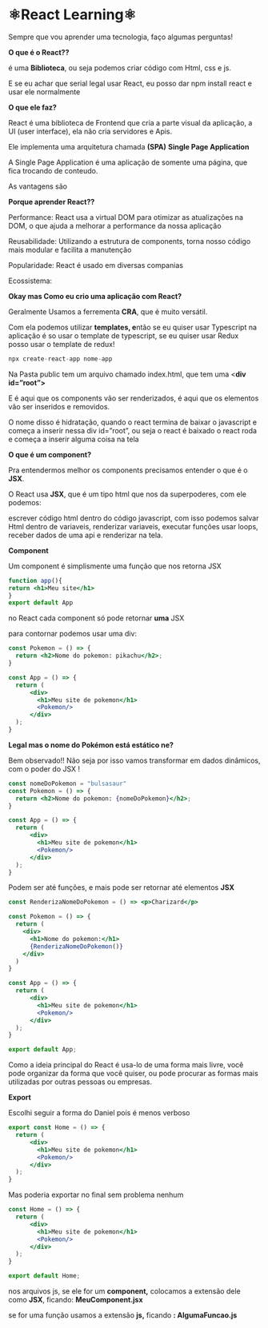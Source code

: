# ⚛React Learning⚛

Sempre que vou aprender uma tecnologia, faço algumas perguntas!

**O que é o React??**

é uma **Biblioteca**, ou seja podemos criar código com Html, css e js.

E se eu achar que serial legal usar React, eu posso dar npm install react e usar ele normalmente

**O que ele faz?**

React é uma biblioteca de Frontend que cria a parte visual da aplicação, a UI (user interface), ela não cria servidores e Apis.

Ele implementa uma arquitetura chamada **(SPA)** **Single Page Application**

A Single Page Application é uma aplicação de somente uma página, que fica trocando de conteudo.

As  vantagens são

**Porque aprender React??**

Performance: React usa a virtual DOM para otimizar as atualizações na DOM, o que ajuda a melhorar a performance da nossa aplicação

Reusabilidade: Utilizando a estrutura de components, torna nosso código mais modular e facilita a manutenção

Popularidade: React é usado em diversas companias

Ecossistema: 

**Okay mas Como eu crio uma aplicação com React?**

Geralmente  Usamos a ferrementa **CRA**, que é muito versátil.

Com ela podemos utilizar **templates, e**ntão se eu quiser usar Typescript na aplicação é so usar o template de typescript, se eu quiser usar Redux posso usar o template de redux!

```jsx
npx create-react-app nome-app
```

Na Pasta public tem um arquivo chamado index.html, que tem uma <**div id=”root”></div>**

E é aqui que os components vão ser renderizados, é aqui que os elementos vão ser inseridos e removidos.

O nome disso é hidratação, quando o react termina de baixar o javascript e começa a inserir nessa div id=”root”, ou seja o react é baixado o react roda e começa a inserir alguma coisa na tela

**O que é um component?**

Pra entendermos melhor os components precisamos entender o que é o **JSX**. 

O React usa **JSX**, que é um tipo html que nos da superpoderes, com ele podemos:

escrever código html dentro do código javascript, com isso podemos salvar Html dentro de variaveis, renderizar variaveis, executar funções usar loops, receber dados de uma api e renderizar na tela.

**Component**

Um component é simplismente uma função que nos retorna JSX

```jsx
function app(){
return <h1>Meu site</h1>
}
export default App
```

no React cada component só pode retornar **uma** JSX

para contornar podemos usar uma div:

```jsx
const Pokemon = () => {
  return <h2>Nome do pokemon: pikachu</h2>;
}

const App = () => {
  return (
      <div>
        <h1>Meu site de pokemon</h1>
        <Pokemon/>
      </div>
  );
}
```

**Legal mas o nome do Pokémon está estático ne?**

Bem observado!! Não seja por isso vamos transformar em dados dinâmicos, com o poder do JSX !

```jsx
const nomeDoPokemon = "bulsasaur"
const Pokemon = () => {
  return <h2>Nome do pokemon: {nomeDoPokemon}</h2>;
}

const App = () => {
  return (
      <div>
        <h1>Meu site de pokemon</h1>
        <Pokemon/>
      </div>
  );
}
```

Podem ser até funções, e mais pode ser retornar até elementos **JSX**

```jsx
const RenderizaNomeDoPokemon = () => <p>Charizard</p>

const Pokemon = () => {
  return (
    <div>
      <h1>Nome do pokemon:</h1>
      {RenderizaNomeDoPokemon()}
    </div>
  )
}

const App = () => {
  return (
      <div>
        <h1>Meu site de pokemon</h1>
        <Pokemon/>
      </div>
  );
}

export default App;
```

Como a ideia principal do React é usa-lo de uma forma mais livre, você pode organizar da forma que você quiser, ou pode procurar as formas mais utilizadas por outras pessoas ou empresas.

**Export**

Escolhi seguir a forma do Daniel pois é menos verboso

```jsx
export const Home = () => {
  return (
      <div>
        <h1>Meu site de pokemon</h1>
        <Pokemon/>
      </div>
  );
}
```

Mas poderia exportar no final sem problema nenhum

```jsx
const Home = () => {
  return (
      <div>
        <h1>Meu site de pokemon</h1>
        <Pokemon/>
      </div>
  );
}

export default Home;
```

nos arquivos js, se ele for um **component,** colocamos a extensão dele como **JSX**, ficando:  **MeuComponent.jsx**

se for uma função usamos a extensão **js,** ficando **: AlgumaFuncao.js**